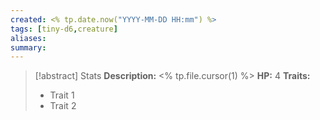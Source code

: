 ```yaml
---
created: <% tp.date.now("YYYY-MM-DD HH:mm") %>
tags: [tiny-d6,creature]
aliases: 
summary: 
---
```

> [!abstract] Stats
> **Description:** <% tp.file.cursor(1) %>
> **HP:** 4
> **Traits:**
> - Trait 1
> - Trait 2